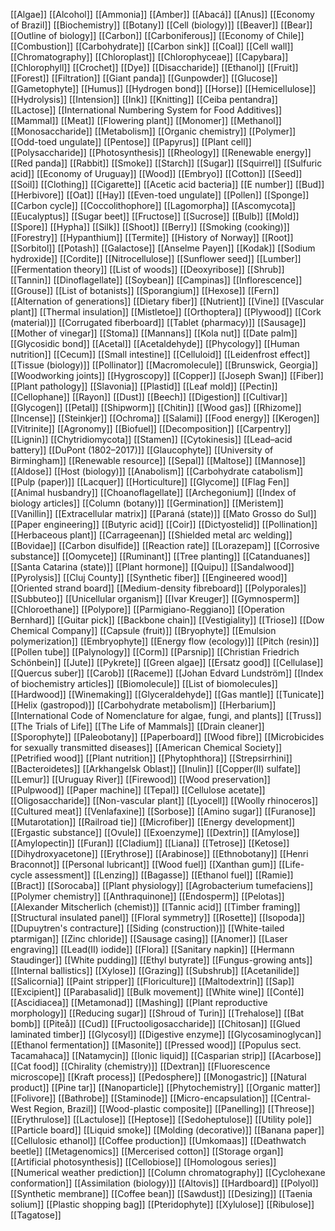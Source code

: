[[Algae]]
[[Alcohol]]
[[Ammonia]]
[[Amber]]
[[Abacá]]
[[Anus]]
[[Economy of Brazil]]
[[Biochemistry]]
[[Botany]]
[[Cell (biology)]]
[[Beaver]]
[[Bear]]
[[Outline of biology]]
[[Carbon]]
[[Carboniferous]]
[[Economy of Chile]]
[[Combustion]]
[[Carbohydrate]]
[[Carbon sink]]
[[Coal]]
[[Cell wall]]
[[Chromatography]]
[[Chloroplast]]
[[Chlorophyceae]]
[[Capybara]]
[[Chlorophyll]]
[[Crochet]]
[[Dye]]
[[Disaccharide]]
[[Ethanol]]
[[Fruit]]
[[Forest]]
[[Filtration]]
[[Giant panda]]
[[Gunpowder]]
[[Glucose]]
[[Gametophyte]]
[[Humus]]
[[Hydrogen bond]]
[[Horse]]
[[Hemicellulose]]
[[Hydrolysis]]
[[Intension]]
[[Ink]]
[[Knitting]]
[[Ceiba pentandra]]
[[Lactose]]
[[International Numbering System for Food Additives]]
[[Mammal]]
[[Meat]]
[[Flowering plant]]
[[Monomer]]
[[Methanol]]
[[Monosaccharide]]
[[Metabolism]]
[[Organic chemistry]]
[[Polymer]]
[[Odd-toed ungulate]]
[[Pentose]]
[[Papyrus]]
[[Plant cell]]
[[Polysaccharide]]
[[Photosynthesis]]
[[Rheology]]
[[Renewable energy]]
[[Red panda]]
[[Rabbit]]
[[Smoke]]
[[Starch]]
[[Sugar]]
[[Squirrel]]
[[Sulfuric acid]]
[[Economy of Uruguay]]
[[Wood]]
[[Embryo]]
[[Cotton]]
[[Seed]]
[[Soil]]
[[Clothing]]
[[Cigarette]]
[[Acetic acid bacteria]]
[[E number]]
[[Bud]]
[[Herbivore]]
[[Oat]]
[[Hay]]
[[Even-toed ungulate]]
[[Pollen]]
[[Sponge]]
[[Carbon cycle]]
[[Coccolithophore]]
[[Lagomorpha]]
[[Ascomycota]]
[[Eucalyptus]]
[[Sugar beet]]
[[Fructose]]
[[Sucrose]]
[[Bulb]]
[[Mold]]
[[Spore]]
[[Hypha]]
[[Silk]]
[[Shoot]]
[[Berry]]
[[Smoking (cooking)]]
[[Forestry]]
[[Hypanthium]]
[[Termite]]
[[History of Norway]]
[[Root]]
[[Sorbitol]]
[[Potash]]
[[Galactose]]
[[Anselme Payen]]
[[Kodak]]
[[Sodium hydroxide]]
[[Cordite]]
[[Nitrocellulose]]
[[Sunflower seed]]
[[Lumber]]
[[Fermentation theory]]
[[List of woods]]
[[Deoxyribose]]
[[Shrub]]
[[Tannin]]
[[Dinoflagellate]]
[[Soybean]]
[[Campinas]]
[[Inflorescence]]
[[Grouse]]
[[List of botanists]]
[[Sporangium]]
[[Hexose]]
[[Fern]]
[[Alternation of generations]]
[[Dietary fiber]]
[[Nutrient]]
[[Vine]]
[[Vascular plant]]
[[Thermal insulation]]
[[Mistletoe]]
[[Orthoptera]]
[[Plywood]]
[[Cork (material)]]
[[Corrugated fiberboard]]
[[Tablet (pharmacy)]]
[[Sausage]]
[[Mother of vinegar]]
[[Stoma]]
[[Mannans]]
[[Kola nut]]
[[Date palm]]
[[Glycosidic bond]]
[[Acetal]]
[[Acetaldehyde]]
[[Phycology]]
[[Human nutrition]]
[[Cecum]]
[[Small intestine]]
[[Celluloid]]
[[Leidenfrost effect]]
[[Tissue (biology)]]
[[Pollinator]]
[[Macromolecule]]
[[Brunswick, Georgia]]
[[Woodworking joints]]
[[Hygroscopy]]
[[Copper]]
[[Joseph Swan]]
[[Fiber]]
[[Plant pathology]]
[[Slavonia]]
[[Plastid]]
[[Leaf mold]]
[[Pectin]]
[[Cellophane]]
[[Rayon]]
[[Dust]]
[[Beech]]
[[Digestion]]
[[Cultivar]]
[[Glycogen]]
[[Petal]]
[[Shipworm]]
[[Chitin]]
[[Wood gas]]
[[Rhizome]]
[[Incense]]
[[Steinkjer]]
[[Ochroma]]
[[Salami]]
[[Food energy]]
[[Kerogen]]
[[Vitrinite]]
[[Agronomy]]
[[Biofuel]]
[[Decomposition]]
[[Carpentry]]
[[Lignin]]
[[Chytridiomycota]]
[[Stamen]]
[[Cytokinesis]]
[[Lead–acid battery]]
[[DuPont (1802–2017)]]
[[Glaucophyte]]
[[University of Birmingham]]
[[Renewable resource]]
[[Sepal]]
[[Maltose]]
[[Mannose]]
[[Aldose]]
[[Host (biology)]]
[[Anabolism]]
[[Carbohydrate catabolism]]
[[Pulp (paper)]]
[[Lacquer]]
[[Horticulture]]
[[Glycome]]
[[Flag Fen]]
[[Animal husbandry]]
[[Choanoflagellate]]
[[Archegonium]]
[[Index of biology articles]]
[[Column (botany)]]
[[Germination]]
[[Meristem]]
[[Vanillin]]
[[Extracellular matrix]]
[[Paraná (state)]]
[[Mato Grosso do Sul]]
[[Paper engineering]]
[[Butyric acid]]
[[Coir]]
[[Dictyostelid]]
[[Pollination]]
[[Herbaceous plant]]
[[Carrageenan]]
[[Shielded metal arc welding]]
[[Bovidae]]
[[Carbon disulfide]]
[[Reaction rate]]
[[Lorazepam]]
[[Corrosive substance]]
[[Oomycete]]
[[Ruminant]]
[[Tree planting]]
[[Catanduanes]]
[[Santa Catarina (state)]]
[[Plant hormone]]
[[Quipu]]
[[Sandalwood]]
[[Pyrolysis]]
[[Cluj County]]
[[Synthetic fiber]]
[[Engineered wood]]
[[Oriented strand board]]
[[Medium-density fibreboard]]
[[Polyporales]]
[[Subbuteo]]
[[Unicellular organism]]
[[Ivar Kreuger]]
[[Gymnosperm]]
[[Chloroethane]]
[[Polypore]]
[[Parmigiano-Reggiano]]
[[Operation Bernhard]]
[[Guitar pick]]
[[Backbone chain]]
[[Vestigiality]]
[[Triose]]
[[Dow Chemical Company]]
[[Capsule (fruit)]]
[[Bryophyte]]
[[Emulsion polymerization]]
[[Embryophyte]]
[[Energy flow (ecology)]]
[[Pitch (resin)]]
[[Pollen tube]]
[[Palynology]]
[[Corm]]
[[Parsnip]]
[[Christian Friedrich Schönbein]]
[[Jute]]
[[Pykrete]]
[[Green algae]]
[[Ersatz good]]
[[Cellulase]]
[[Quercus suber]]
[[Carob]]
[[Raceme]]
[[Johan Edvard Lundström]]
[[Index of biochemistry articles]]
[[Biomolecule]]
[[List of biomolecules]]
[[Hardwood]]
[[Winemaking]]
[[Glyceraldehyde]]
[[Gas mantle]]
[[Tunicate]]
[[Helix (gastropod)]]
[[Carbohydrate metabolism]]
[[Herbarium]]
[[International Code of Nomenclature for algae, fungi, and plants]]
[[Truss]]
[[The Trials of Life]]
[[The Life of Mammals]]
[[Drain cleaner]]
[[Sporophyte]]
[[Paleobotany]]
[[Paperboard]]
[[Wood fibre]]
[[Microbicides for sexually transmitted diseases]]
[[American Chemical Society]]
[[Petrified wood]]
[[Plant nutrition]]
[[Phytophthora]]
[[Strepsirrhini]]
[[Bacteroidetes]]
[[Arkhangelsk Oblast]]
[[Inulin]]
[[Copper(II) sulfate]]
[[Lemur]]
[[Uruguay River]]
[[Firewood]]
[[Wood preservation]]
[[Pulpwood]]
[[Paper machine]]
[[Tepal]]
[[Cellulose acetate]]
[[Oligosaccharide]]
[[Non-vascular plant]]
[[Lyocell]]
[[Woolly rhinoceros]]
[[Cultured meat]]
[[Venlafaxine]]
[[Sorbose]]
[[Amino sugar]]
[[Furanose]]
[[Mutarotation]]
[[Railroad tie]]
[[Microfiber]]
[[Energy development]]
[[Ergastic substance]]
[[Ovule]]
[[Exoenzyme]]
[[Dextrin]]
[[Amylose]]
[[Amylopectin]]
[[Furan]]
[[Cladium]]
[[Liana]]
[[Tetrose]]
[[Ketose]]
[[Dihydroxyacetone]]
[[Erythrose]]
[[Arabinose]]
[[Ethnobotany]]
[[Henri Braconnot]]
[[Personal lubricant]]
[[Wood fuel]]
[[Xanthan gum]]
[[Life-cycle assessment]]
[[Lenzing]]
[[Bagasse]]
[[Ethanol fuel]]
[[Ramie]]
[[Bract]]
[[Sorocaba]]
[[Plant physiology]]
[[Agrobacterium tumefaciens]]
[[Polymer chemistry]]
[[Anthraquinone]]
[[Endosperm]]
[[Pelotas]]
[[Alexander Mitscherlich (chemist)]]
[[Tannic acid]]
[[Timber framing]]
[[Structural insulated panel]]
[[Floral symmetry]]
[[Rosette]]
[[Isopoda]]
[[Dupuytren's contracture]]
[[Siding (construction)]]
[[White-tailed ptarmigan]]
[[Zinc chloride]]
[[Sausage casing]]
[[Anomer]]
[[Laser engraving]]
[[Lead(II) iodide]]
[[Flora]]
[[Sanitary napkin]]
[[Hermann Staudinger]]
[[White pudding]]
[[Ethyl butyrate]]
[[Fungus-growing ants]]
[[Internal ballistics]]
[[Xylose]]
[[Grazing]]
[[Subshrub]]
[[Acetanilide]]
[[Salicornia]]
[[Paint stripper]]
[[Floriculture]]
[[Maltodextrin]]
[[Sap]]
[[Excipient]]
[[Parabasalid]]
[[Bulk movement]]
[[White wine]]
[[Conté]]
[[Ascidiacea]]
[[Metamonad]]
[[Mashing]]
[[Plant reproductive morphology]]
[[Reducing sugar]]
[[Shroud of Turin]]
[[Trehalose]]
[[Bat bomb]]
[[Piteå]]
[[Cud]]
[[Fructooligosaccharide]]
[[Chitosan]]
[[Glued laminated timber]]
[[Glycosyl]]
[[Digestive enzyme]]
[[Glycosaminoglycan]]
[[Ethanol fermentation]]
[[Masonite]]
[[Pressed wood]]
[[Populus sect. Tacamahaca]]
[[Natamycin]]
[[Ionic liquid]]
[[Casparian strip]]
[[Acarbose]]
[[Cat food]]
[[Chirality (chemistry)]]
[[Dextran]]
[[Fluorescence microscope]]
[[Kraft process]]
[[Pedosphere]]
[[Monogastric]]
[[Natural product]]
[[Pine tar]]
[[Nanoparticle]]
[[Phytochemistry]]
[[Organic matter]]
[[Folivore]]
[[Bathrobe]]
[[Staminode]]
[[Micro-encapsulation]]
[[Central-West Region, Brazil]]
[[Wood-plastic composite]]
[[Panelling]]
[[Threose]]
[[Erythrulose]]
[[Lactulose]]
[[Heptose]]
[[Sedoheptulose]]
[[Utility pole]]
[[Particle board]]
[[Liquid smoke]]
[[Molding (decorative)]]
[[Banana paper]]
[[Cellulosic ethanol]]
[[Coffee production]]
[[Umkomaas]]
[[Deathwatch beetle]]
[[Metagenomics]]
[[Mercerised cotton]]
[[Storage organ]]
[[Artificial photosynthesis]]
[[Cellobiose]]
[[Homologous series]]
[[Numerical weather prediction]]
[[Column chromatography]]
[[Cyclohexane conformation]]
[[Assimilation (biology)]]
[[Altovis]]
[[Hardboard]]
[[Polyol]]
[[Synthetic membrane]]
[[Coffee bean]]
[[Sawdust]]
[[Desizing]]
[[Taenia solium]]
[[Plastic shopping bag]]
[[Pteridophyte]]
[[Xylulose]]
[[Ribulose]]
[[Tagatose]]
